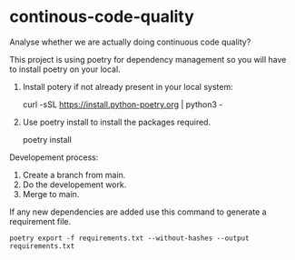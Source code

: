 # continous-code-quality
Analyse whether we are actually doing continuous code quality?

This project is using poetry for dependency management so you will have to install poetry on your local.

1. Install potery if not already present in your local system:
    
    curl -sSL https://install.python-poetry.org | python3 -
2. Use poetry install to install the packages required.
    
    poetry install  

Developement process:
1. Create a branch from main.
2. Do the developement work.
3. Merge to main.


If any new dependencies are added use this command to generate a requirement file.
    
    poetry export -f requirements.txt --without-hashes --output requirements.txt

